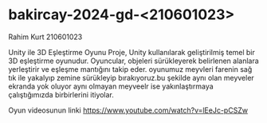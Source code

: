 # bakircay-2024-gd-<210601023>
 
Rahim Kurt 210601023

Unity ile 3D Eşleştirme Oyunu
Proje, Unity kullanılarak geliştirilmiş temel bir 3D eşleştirme oyunudur. Oyuncular, objeleri sürükleyerek belirlenen alanlara yerleştirir ve eşleşme mantığını takip eder.
oyunumuz meyvleri farenin sağ tık ile yakalyıp zemine sürükleyip bırakıyoruz.bu şekilde aynı olan meyveler ekranda yok oluyor aynı olmayan meyveelr ise yakınlaştırmaya çalıştığımızda birbirlerini itiyolar.

Oyun videosunun linki 
https://www.youtube.com/watch?v=lEeJc-pCSZw
